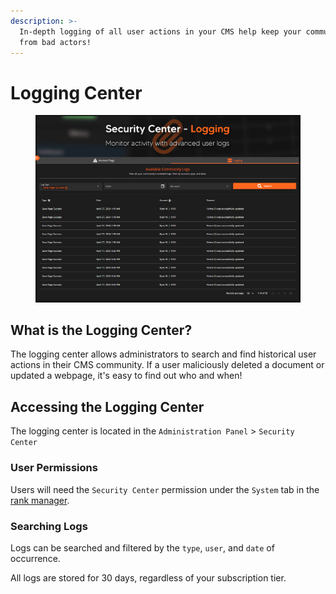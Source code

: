 ```yaml
---
description: >-
  In-depth logging of all user actions in your CMS help keep your community safe
  from bad actors!
---
```


# Logging Center

<figure><img src="../../../.gitbook/assets/image (1) (1) (1) (1) (1) (1) (1).png" alt=""><figcaption></figcaption></figure>

## What is the Logging Center?

The logging center allows administrators to search and find historical user actions in their CMS community. If a user maliciously deleted a document or updated a webpage, it's easy to find out who and when!



## Accessing the Logging Center

The logging center is located in the `Administration Panel` > `Security Center`

### User Permissions

Users will need the `Security Center` permission under the `System` tab in the [rank manager](../../user-management/creating-departments.md).

### Searching Logs

Logs can be searched and filtered by the `type`, `user`, and `date` of occurrence.

All logs are stored for 30 days, regardless of your subscription tier.

